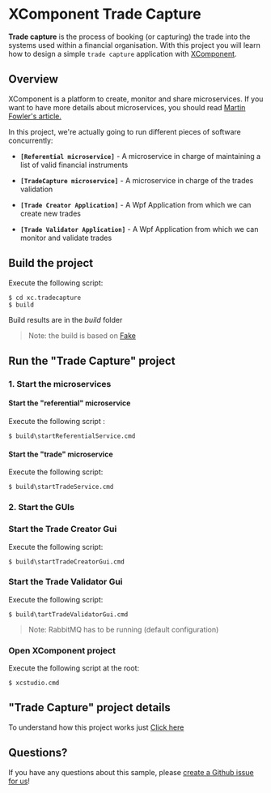 # XComponent Trade Capture


**Trade capture** is the process of booking (or capturing) the trade into the systems used within a financial organisation.
With this project you will learn how to design a simple `trade capture` application with [XComponent](http://www.xcomponent.com).

## Overview

XComponent is a platform to create, monitor and share microservices.
If you want to have more details about microservices, you should read [Martin Fowler's article.](http://martinfowler.com/articles/microservices.html)

In this project, we're actually going to run different pieces of software concurrently:

* **`[Referential microservice]`** - A microservice in charge of maintaining a list of valid financial instruments
* **`[TradeCapture microservice]`** - A microservice in charge of the trades validation

* **`[Trade Creator Application]`** - A Wpf Application from which we can create new trades
* **`[Trade Validator Application]`** - A Wpf Application from which we can monitor and validate trades


## Build the project

Execute the following script:
```
$ cd xc.tradecapture
$ build
```
Build results are in the *build* folder

> Note: the build is based on [Fake](http://fsharp.github.io/FAKE/)

## Run the "Trade Capture" project

### 1. Start the microservices
#### Start the "referential" microservice

Execute the following script :
```
$ build\startReferentialService.cmd
```

#### Start the "trade" microservice

Execute the following script:
```
$ build\startTradeService.cmd
```

### 2. Start the GUIs

### Start the Trade Creator Gui

Execute the following script:
```
$ build\startTradeCreatorGui.cmd
```

### Start the Trade Validator Gui

Execute the following script:
```
$ build\tartTradeValidatorGui.cmd
```

> Note: RabbitMQ has to be running (default configuration)

### Open XComponent project

Execute the following script at the root:
```
$ xcstudio.cmd
```

## "Trade Capture" project details

To understand how this project works just [Click here](documentation/README.md)

## Questions?

If you have any questions about this sample, please [create a Github issue for us](https://github.com/xcomponent/xcomponent/issues)!

